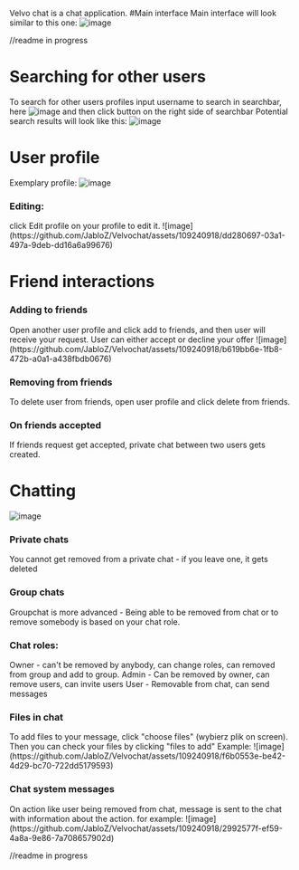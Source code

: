
Velvo chat is a chat application.
#Main interface
Main interface will look similar to this one:
![image](https://github.com/JabloZ/Velvochat/assets/109240918/5edeba64-0b9a-4d69-8bc3-22ecc4ad5701)

//readme in progress

# Searching for other users
To search for other users profiles input username to search in searchbar, here ![image](https://github.com/JabloZ/Velvochat/assets/109240918/1bdb55c7-3085-4e1a-8551-c603b4c14745) and then click button on the right side of searchbar
Potential search results will look like this: ![image](https://github.com/JabloZ/Velvochat/assets/109240918/311c6287-65d5-45ec-add8-61de17fd3737)

# User profile
Exemplary profile: ![image](https://github.com/JabloZ/Velvochat/assets/109240918/2c14b5f8-b49a-4d84-a28f-90382adac06b)
<h3>Editing:</h3>
  click Edit profile on your profile to edit it. ![image](https://github.com/JabloZ/Velvochat/assets/109240918/dd280697-03a1-497a-9deb-dd16a6a99676)


# Friend interactions
<h3>Adding to friends</h3>
  Open another user profile and click add to friends, and then user will receive your request. User can either accept or decline your offer ![image](https://github.com/JabloZ/Velvochat/assets/109240918/b619bb6e-1fb8-472b-a0a1-a438fbdb0676)
<h3>Removing from friends</h3>
  To delete user from friends, open user profile and click delete from friends.
<h3>On friends accepted</h3>
  If friends request get accepted, private chat between two users gets created.

# Chatting
![image](https://github.com/JabloZ/Velvochat/assets/109240918/e3250169-1963-4907-a925-5f68b35f50c0)

<h3>Private chats</h3>

You cannot get removed from a private chat - if you leave one, it gets deleted
<h3>Group chats</h3>
Groupchat is more advanced - Being able to be removed from chat or to remove somebody is based on your chat role.
<h3>Chat roles:</h3>
Owner - can't be removed by anybody, can change roles, can removed from group and add to group.
Admin - Can be removed by owner, can remove users, can invite users
User - Removable from chat, can send messages
<h3>Files in chat</h3>
To add files to your message, click "choose files" (wybierz plik on screen). Then you can check your files by clicking "files to add" Example:  ![image](https://github.com/JabloZ/Velvochat/assets/109240918/f6b0553e-be42-4d29-bc70-722dd5179593)

<h3>Chat system messages</h3>
On action like user being removed from chat, message is sent to the chat with information about the action. for example: ![image](https://github.com/JabloZ/Velvochat/assets/109240918/2992577f-ef59-4a8a-9e86-7a708657902d)

//readme in progress


